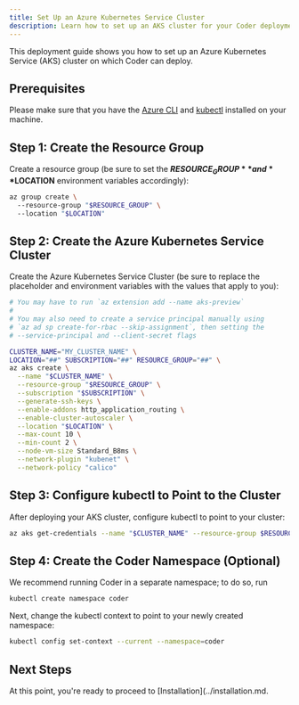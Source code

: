 ```yaml
---
title: Set Up an Azure Kubernetes Service Cluster
description: Learn how to set up an AKS cluster for your Coder deployment.
---
```

This deployment guide shows you how to set up an Azure Kubernetes Service (AKS)
cluster on which Coder can deploy.

## Prerequisites

Please make sure that you have the [Azure
CLI](https://docs.microsoft.com/en-us/cli/azure/?view=azure-cli-latest) and
[kubectl](https://kubernetes.io/docs/tasks/tools/install-kubectl/) installed on
your machine.

## Step 1: Create the Resource Group

Create a resource group (be sure to set the **$RESOURCE_GROUP** and
**$LOCATION** environment variables accordingly):

```bash
az group create \ 
  --resource-group "$RESOURCE_GROUP" \ 
  --location "$LOCATION"
```

## Step 2: Create the Azure Kubernetes Service Cluster

Create the Azure Kubernetes Service Cluster (be sure to replace the placeholder
and environment variables with the values that apply to you):

```bash
# You may have to run `az extension add --name aks-preview`
#
# You may also need to create a service principal manually using
# `az ad sp create-for-rbac --skip-assignment`, then setting the
# --service-principal and --client-secret flags

CLUSTER_NAME="MY_CLUSTER_NAME" \
LOCATION="##" SUBSCRIPTION="##" RESOURCE_GROUP="##" \
az aks create \
  --name "$CLUSTER_NAME" \
  --resource-group "$RESOURCE_GROUP" \
  --subscription "$SUBSCRIPTION" \
  --generate-ssh-keys \
  --enable-addons http_application_routing \
  --enable-cluster-autoscaler \
  --location "$LOCATION" \
  --max-count 10 \
  --min-count 2 \
  --node-vm-size Standard_B8ms \
  --network-plugin "kubenet" \
  --network-policy "calico"
```

## Step 3: Configure kubectl to Point to the Cluster

After deploying your AKS cluster, configure kubectl to point to your cluster:

```bash
az aks get-credentials --name "$CLUSTER_NAME" --resource-group $RESOURCE_GROUP"
```

## Step 4: Create the Coder Namespace (Optional)

We recommend running Coder in a separate namespace; to do so, run

```bash
kubectl create namespace coder
```

Next, change the kubectl context to point to your newly created namespace:

```bash
kubectl config set-context --current --namespace=coder
```

## Next Steps

At this point, you're ready to proceed to [Installation](../installation.md.
